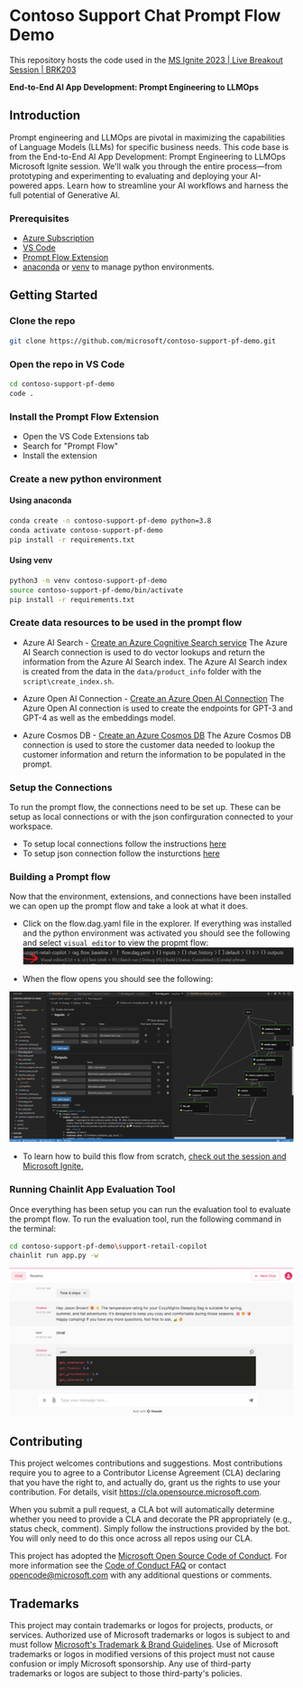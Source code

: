 # Contoso Support Chat Prompt Flow Demo

This repository hosts the code used in the [MS Ignite 2023 | Live Breakout Session | BRK203](https://ignite.microsoft.com/en-US/sessions/16ee2bd5-7cb8-4419-95f6-3cab36dfac93)

**End-to-End AI App Development: Prompt Engineering to LLMOps**

## Introduction

Prompt engineering and LLMOps are pivotal in maximizing the capabilities of Language Models (LLMs) for specific business needs. This code base is from the End-to-End AI App Development: Prompt Engineering to LLMOps Microsoft Ignite session. We'll walk you through the entire process—from prototyping and experimenting to evaluating and deploying your AI-powered apps. Learn how to streamline your AI workflows and harness the full potential of Generative AI.

### Prerequisites

- [Azure Subscription](https://azure.microsoft.com/free/)
- [VS Code](https://code.visualstudio.com/download)
- [Prompt Flow Extension](https://marketplace.visualstudio.com/items?itemName=prompt-flow.prompt-flow)
- [anaconda](https://www.anaconda.com/products/individual) or [venv](https://docs.python.org/3/library/venv.html) to manage python environments.

## Getting Started

### Clone the repo

```bash
git clone https://github.com/microsoft/contoso-support-pf-demo.git
```

### Open the repo in VS Code

```bash
cd contoso-support-pf-demo
code .
```

### Install the Prompt Flow Extension

- Open the VS Code Extensions tab
- Search for "Prompt Flow"
- Install the extension

### Create a new python environment

#### Using anaconda

```bash
conda create -n contoso-support-pf-demo python=3.8
conda activate contoso-support-pf-demo
pip install -r requirements.txt
```

#### Using venv

```bash
python3 -m venv contoso-support-pf-demo
source contoso-support-pf-demo/bin/activate
pip install -r requirements.txt
```

### Create data resources to be used in the prompt flow

- Azure AI Search - [Create an Azure Cognitive Search service](https://docs.microsoft.com/en-us/azure/search/search-create-service-portal)
The Azure AI Search connection is used to do vector lookups and return the information from the Azure AI Search index. The Azure AI Search index is created from the data in the `data/product_info` folder with the `script\create_index.sh`.


- Azure Open AI Connection - [Create an Azure Open AI Connection](https://learn.microsoft.com/en-us/azure/ai-services/openai/how-to/create-resource?pivots=web-portal)
The Azure Open AI connection is used to create the endpoints for GPT-3 and GPT-4 as well as the embeddings model.

- Azure Cosmos DB - [Create an Azure Cosmos DB](https://docs.microsoft.com/en-us/azure/cosmos-db/create-cosmosdb-resources-portal)
The Azure Cosmos DB connection is used to store the customer data needed to lookup the customer information and return the information to be populated in the prompt.

### Setup the Connections
To run the prompt flow, the connections need to be set up. These can be setup as local connections or with the json confirguration connected to your workspace.

 - To setup local connections follow the instructions [here](https://microsoft.github.io/promptflow/how-to-guides/manage-connections.html)
 - To setup json connection follow the insturctions [here](https://microsoft.github.io/promptflow/cloud/azureai/consume-connections-from-azure-ai.html)

### Building a Prompt flow

Now that the environment, extensions, and connections have been installed we can open up the prompt flow and take a look at what it does.

- Click on the flow.dag.yaml file in the explorer. If everything was installed and the python environment was activated you should see the following and select `visual editor` to view the propmt flow:
![Alt text](image.png)

- When the flow opens you should see the following:

![Alt text](image-1.png)

- To learn how to build this flow from scratch, [check out the session and Microsoft Ignite.](https://ignite.microsoft.com/sessions/16ee2bd5-7cb8-4419-95f6-3cab36dfac93?source=sessions)

### Running Chainlit App Evaluation Tool

Once everything has been setup you can run the evaluation tool to evaluate the prompt flow. To run the evaluation tool, run the following command in the terminal:

```bash
cd contoso-support-pf-demo\support-retail-copilot
chainlit run app.py -w
```
![Alt text](image-3.png)

## Contributing

This project welcomes contributions and suggestions.  Most contributions require you to agree to a
Contributor License Agreement (CLA) declaring that you have the right to, and actually do, grant us
the rights to use your contribution. For details, visit https://cla.opensource.microsoft.com.

When you submit a pull request, a CLA bot will automatically determine whether you need to provide
a CLA and decorate the PR appropriately (e.g., status check, comment). Simply follow the instructions
provided by the bot. You will only need to do this once across all repos using our CLA.

This project has adopted the [Microsoft Open Source Code of Conduct](https://opensource.microsoft.com/codeofconduct/).
For more information see the [Code of Conduct FAQ](https://opensource.microsoft.com/codeofconduct/faq/) or
contact [opencode@microsoft.com](mailto:opencode@microsoft.com) with any additional questions or comments.

## Trademarks

This project may contain trademarks or logos for projects, products, or services. Authorized use of Microsoft 
trademarks or logos is subject to and must follow 
[Microsoft's Trademark & Brand Guidelines](https://www.microsoft.com/en-us/legal/intellectualproperty/trademarks/usage/general).
Use of Microsoft trademarks or logos in modified versions of this project must not cause confusion or imply Microsoft sponsorship.
Any use of third-party trademarks or logos are subject to those third-party's policies.
